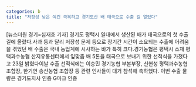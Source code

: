 ```yaml
---
categories: b
title: "저장성 낮은 여건 극복하고 경기도산 배 태국으로 수출 길 열었다"
---
```

[뉴스더원 경기=심재호 기자] 경기도 평택시 일대에서 생산된 배가 태국으로의 첫 수출길에 올랐다.사과 등과 달리 저장성 문제 등으로 장기간 시간이 소요되는 수출에 어려움을 겪었던 배 수출은 국내 농업계에 시사하는 바가 특히 크다.경기농협은 평택시 소재 평택과수농협 산지유통센터에서 잎맞춤 배 5톤을 태국으로 보내기 위한 선적식을 가졌다고 23일 밝혔다이날 수출 선적식에는 이승민 경기농협 부본부장, 신현성 평택과수농협 조합장, 한기연 송산농협 조합장 등 관련 인사들이 대거 참석해 축하했다. 이번 수출 물량은 경기도지사 인증 G마크 인증